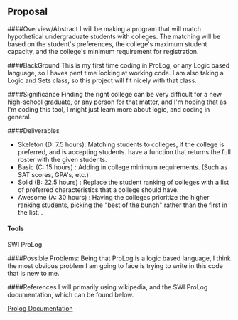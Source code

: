 


## Proposal

####Overview/Abstract
I will be making a program that will match hypothetical undergraduate students with colleges. The matching will be based on the student's preferences, the college's maximum student capacity, and the college's minimum requirement for registration.

####BackGround
This is my first time coding in ProLog, or any Logic based language, so I haves pent time looking at working code. I am also taking a Logic and Sets class, so this project will fit nicely with that class.

####Significance
Finding the right college can be very difficult for a new high-school graduate, or any person for that matter, and I'm hoping that as I'm coding this tool, I might just learn more about logic, and coding in general.

####Deliverables


 - Skeleton (D: 7.5 hours): Matching students to colleges, if the college is preferred, and is accepting students. have a function that returns the full roster with the given students.
 - Basic (C: 15 hours) : Adding in college minimum requirements. (Such as SAT scores, GPA's, etc.)
 - Solid (B: 22.5 hours) : Replace the student ranking of colleges with a list of preferred characteristics that a college should have.
 - Awesome (A: 30 hours) : Having the colleges prioritize the higher ranking students, picking the "best of the bunch" rather than the first in the list. .

#### Tools
SWI ProLog

####Possible Problems:
Being that ProLog is a logic based language, I think the most obvious problem I am going to face is trying to write in this code that is new to me.

####References
I will primarily using wikipedia, and the SWI ProLog documentation, which can be found below.

[Prolog Documentation](http://www.swi-prolog.org/download/stable)